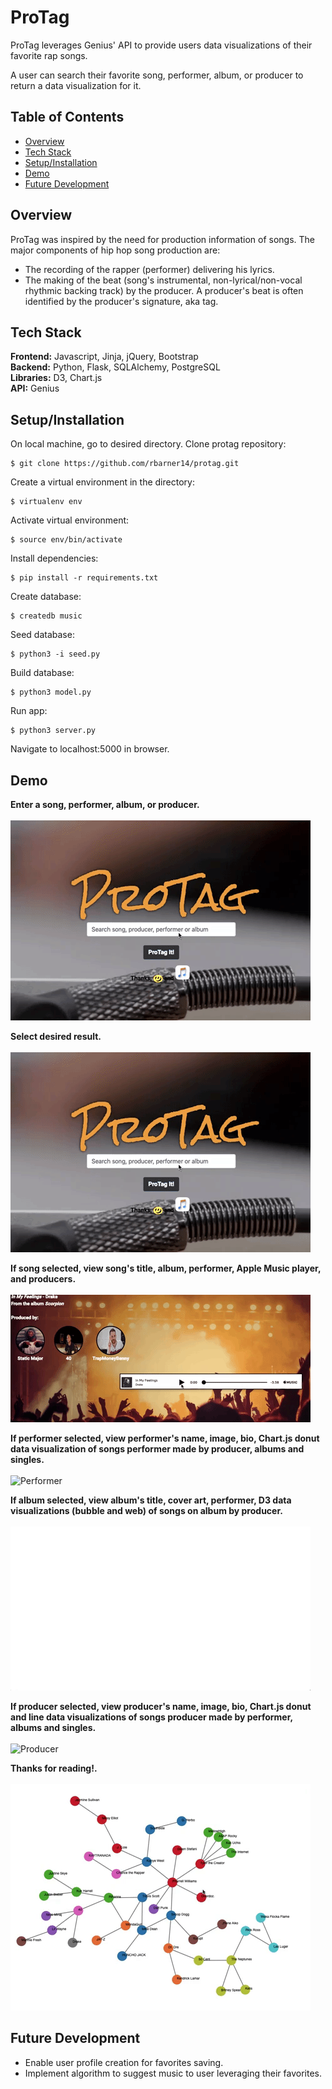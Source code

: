 # ProTag
ProTag leverages Genius' API to provide users data visualizations of their 
favorite rap songs.  

A user can search their favorite song, performer, album, or producer to return a 
data visualization for it.

## Table of Contents
* [Overview](#overview)</br>
* [Tech Stack](#techstack)</br>
* [Setup/Installation](#installation)</br>
* [Demo](#demo)</br>
* [Future Development](#future)</br>

<a name="overview"/></a>
## Overview
ProTag was inspired by the need for production information of songs.  The major 
components of hip hop song production are:

* The recording of the rapper (performer) delivering his lyrics.
* The making of the beat (song's instrumental, non-lyrical/non-vocal rhythmic 
backing track) by the producer.  A producer's beat is often identified by the 
producer's signature, aka tag.

<a name="techstack"/></a>
## Tech Stack
**Frontend:** Javascript, Jinja, jQuery, Bootstrap</br>
**Backend:** Python, Flask, SQLAlchemy, PostgreSQL<br/>
**Libraries:** D3, Chart.js<br/>
**API:** Genius<br/>

<a name="installation"/></a>
## Setup/Installation
On local machine, go to desired directory.  Clone protag repository:
```
$ git clone https://github.com/rbarner14/protag.git
```
Create a virtual environment in the directory:
```
$ virtualenv env
```
Activate virtual environment:
```
$ source env/bin/activate
```
Install dependencies:
```
$ pip install -r requirements.txt
```
Create database:
```
$ createdb music
```
Seed database:
```
$ python3 -i seed.py
```
Build database:
```
$ python3 model.py
```
Run app:
```
$ python3 server.py
```
Navigate to localhost:5000 in browser.

<a name="demo"/></a>
## Demo

**Enter a song, performer, album, or producer.**
<br/><br/>
![Homepage](/static/images/readme/homepage.gif)
<br/>

**Select desired result.**
<br/><br/>
![Select Search Result](/static/images/readme/search_result.gif)
<br/>

**If song selected, view song's title, album, performer, Apple Music player, and producers.**
<br/><br/>
![Song](/static/images/readme/song.gif)
<br/>

**If performer selected, view performer's name, image, bio, Chart.js donut data visualization of songs performer made by producer, albums and singles.**
<br/><br/>
![Performer](/static/images/readme/performer.gif)
<br/>

**If album selected, view album's title, cover art, performer, D3 data visualizations (bubble and web) of songs on album by producer.**
<br/><br/>
![Album](/static/images/readme/album.gif)
<br/>

**If producer selected, view producer's name, image, bio, Chart.js donut and line data visualizations of songs producer made by performer, albums and singles.**
<br/><br/>
![Producer](/static/images/readme/performer.gif)
<br/>

**Thanks for reading!.**
<br/><br/>
![Network](/static/images/readme/network.gif)
<br/>

<a name="future"/></a>
## Future Development
* Enable user profile creation for favorites saving.
* Implement algorithm to suggest music to user leveraging their favorites.


